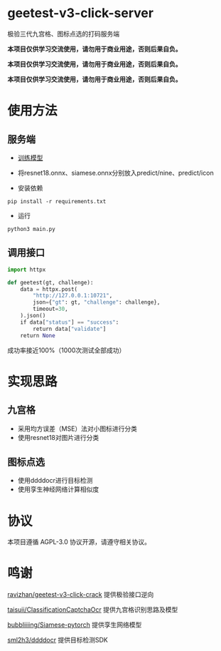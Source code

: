 # geetest-v3-click-server
极验三代九宫格、图标点选的打码服务端

**本项目仅供学习交流使用，请勿用于商业用途，否则后果自负。**

**本项目仅供学习交流使用，请勿用于商业用途，否则后果自负。**

**本项目仅供学习交流使用，请勿用于商业用途，否则后果自负。**

# 使用方法

## 服务端
* [训练模型](https://github.com/taskmgr818/MihoyoBBS-gt-server/blob/main/train.md)

* 将resnet18.onnx、siamese.onnx分别放入predict/nine、predict/icon

* 安装依赖

```commandline
pip install -r requirements.txt
```
* 运行

```commandline
python3 main.py
```

## 调用接口

``` python
import httpx

def geetest(gt, challenge):
    data = httpx.post(
        "http://127.0.0.1:10721",
        json={"gt": gt, "challenge": challenge},
        timeout=30,
    ).json()
    if data["status"] == "success":
        return data["validate"]
    return None
```

成功率接近100%（1000次测试全部成功）

# 实现思路

## 九宫格
* 采用均方误差（MSE）法对小图标进行分类
* 使用resnet18对图片进行分类

## 图标点选
* 使用ddddocr进行目标检测
* 使用孪生神经网络计算相似度

# 协议
本项目遵循 AGPL-3.0 协议开源，请遵守相关协议。

# 鸣谢
[ravizhan/geetest-v3-click-crack](https://github.com/ravizhan/geetest-v3-click-crack) 提供极验接口逆向

[taisuii/ClassificationCaptchaOcr](https://github.com/taisuii/ClassificationCaptchaOcr) 提供九宫格识别思路及模型

[bubbliiiing/Siamese-pytorch](https://github.com/bubbliiiing/Siamese-pytorch) 提供孪生网络模型

[sml2h3/ddddocr](https://github.com/sml2h3/ddddocr) 提供目标检测SDK